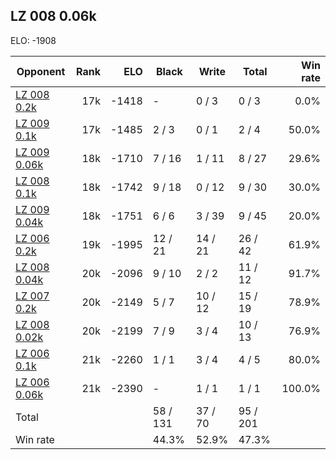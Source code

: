 ## LZ 008 0.06k ##

ELO: -1908

Opponent | Rank | ELO | Black | Write | Total | Win rate
---------|-----:|----:|-------|-------|-------|-------:
[LZ 008 0.2k](LZ%20008%200.2k.md) | 17k | -1418 | - | 0 / 3 | 0 / 3 | 0.0%
[LZ 009 0.1k](LZ%20009%200.1k.md) | 17k | -1485 | 2 / 3 | 0 / 1 | 2 / 4 | 50.0%
[LZ 009 0.06k](LZ%20009%200.06k.md) | 18k | -1710 | 7 / 16 | 1 / 11 | 8 / 27 | 29.6%
[LZ 008 0.1k](LZ%20008%200.1k.md) | 18k | -1742 | 9 / 18 | 0 / 12 | 9 / 30 | 30.0%
[LZ 009 0.04k](LZ%20009%200.04k.md) | 18k | -1751 | 6 / 6 | 3 / 39 | 9 / 45 | 20.0%
[LZ 006 0.2k](LZ%20006%200.2k.md) | 19k | -1995 | 12 / 21 | 14 / 21 | 26 / 42 | 61.9%
[LZ 008 0.04k](LZ%20008%200.04k.md) | 20k | -2096 | 9 / 10 | 2 / 2 | 11 / 12 | 91.7%
[LZ 007 0.2k](LZ%20007%200.2k.md) | 20k | -2149 | 5 / 7 | 10 / 12 | 15 / 19 | 78.9%
[LZ 008 0.02k](LZ%20008%200.02k.md) | 20k | -2199 | 7 / 9 | 3 / 4 | 10 / 13 | 76.9%
[LZ 006 0.1k](LZ%20006%200.1k.md) | 21k | -2260 | 1 / 1 | 3 / 4 | 4 / 5 | 80.0%
[LZ 006 0.06k](LZ%20006%200.06k.md) | 21k | -2390 | - | 1 / 1 | 1 / 1 | 100.0%
Total | | | 58 / 131 | 37 / 70 | 95 / 201 | 
Win rate| | | 44.3% | 52.9% | 47.3% | 
